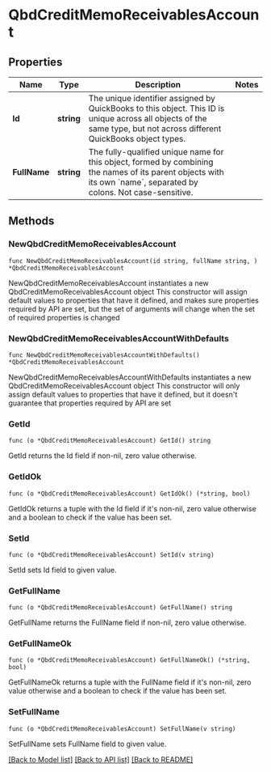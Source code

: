 # QbdCreditMemoReceivablesAccount

## Properties

Name | Type | Description | Notes
------------ | ------------- | ------------- | -------------
**Id** | **string** | The unique identifier assigned by QuickBooks to this object. This ID is unique across all objects of the same type, but not across different QuickBooks object types. | 
**FullName** | **string** | The fully-qualified unique name for this object, formed by combining the names of its parent objects with its own &#x60;name&#x60;, separated by colons. Not case-sensitive. | 

## Methods

### NewQbdCreditMemoReceivablesAccount

`func NewQbdCreditMemoReceivablesAccount(id string, fullName string, ) *QbdCreditMemoReceivablesAccount`

NewQbdCreditMemoReceivablesAccount instantiates a new QbdCreditMemoReceivablesAccount object
This constructor will assign default values to properties that have it defined,
and makes sure properties required by API are set, but the set of arguments
will change when the set of required properties is changed

### NewQbdCreditMemoReceivablesAccountWithDefaults

`func NewQbdCreditMemoReceivablesAccountWithDefaults() *QbdCreditMemoReceivablesAccount`

NewQbdCreditMemoReceivablesAccountWithDefaults instantiates a new QbdCreditMemoReceivablesAccount object
This constructor will only assign default values to properties that have it defined,
but it doesn't guarantee that properties required by API are set

### GetId

`func (o *QbdCreditMemoReceivablesAccount) GetId() string`

GetId returns the Id field if non-nil, zero value otherwise.

### GetIdOk

`func (o *QbdCreditMemoReceivablesAccount) GetIdOk() (*string, bool)`

GetIdOk returns a tuple with the Id field if it's non-nil, zero value otherwise
and a boolean to check if the value has been set.

### SetId

`func (o *QbdCreditMemoReceivablesAccount) SetId(v string)`

SetId sets Id field to given value.


### GetFullName

`func (o *QbdCreditMemoReceivablesAccount) GetFullName() string`

GetFullName returns the FullName field if non-nil, zero value otherwise.

### GetFullNameOk

`func (o *QbdCreditMemoReceivablesAccount) GetFullNameOk() (*string, bool)`

GetFullNameOk returns a tuple with the FullName field if it's non-nil, zero value otherwise
and a boolean to check if the value has been set.

### SetFullName

`func (o *QbdCreditMemoReceivablesAccount) SetFullName(v string)`

SetFullName sets FullName field to given value.



[[Back to Model list]](../README.md#documentation-for-models) [[Back to API list]](../README.md#documentation-for-api-endpoints) [[Back to README]](../README.md)


